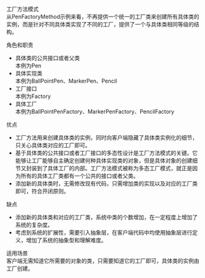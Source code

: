 工厂方法模式  
从PenFactoryMethod示例来看，不再提供一个统一的工厂类来创建所有具体类的实例，而是针对不同具体类实现了不同的工厂，提供了一个与具体类相同等级的结构。  

角色和职责
* 具体类的公共接口或者父类  
本例为Pen
* 具体实现类  
本例为BallPointPen、MarkerPen、Pencil
* 工厂接口  
本例为Factory
* 具体工厂  
本例为BallPointPenFactory、MarkerPenFactory、PencilFactory  
  
优点  
* 工厂方法用来创建具体类的实例，同时向客户端隐藏了具体类实例化的细节，只关心具体类对应的工厂即可。  
* 基于具体类的公共接口或者工厂接口的多态性设计是工厂方法模式的关键。它能够让工厂能够自主确定创建何种具体实现类的对象，但是具体对象的创建细节又封装到了具体工厂的内部。工厂方法模式被称为多态工厂模式，就正是因为所有的具体工厂类都有一个公共的接口或者父类。  
* 添加新的具体类时，无需修改现有代码，只需增加类的实现以及对应的工厂类即可，符合开闭原则。
  
缺点
* 添加新的具体类和对应的工厂类，系统中类的个数增加，在一定程度上增加了系统的复杂度。
* 考虑到系统的扩展性，需要引入抽象层，在客户端代码中均使用抽象层进行定义，增加了系统的抽象型和理解难度。
  
适用场景  
客户端无需知道它所需要的对象的类，只需要知道它的工厂即可，具体类的实例由工厂创建。